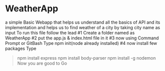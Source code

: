 # WeatherApp
a simple Basic Webapp that helps us understand all the basics of API and its implementation and helps us to find weather of a city by taking city name as input
To run this file follow the lead
#1 Create a folder named as WeatherApp
#2 put the app.js & index.html file in it
#3 now using Command Prompt or GitBash Type npm init(node already installed)
#4 now install few packages Type
 > npm install express
 > npm install body-parser
 > npm install -g nodemon
Now you are good to Go 
 

